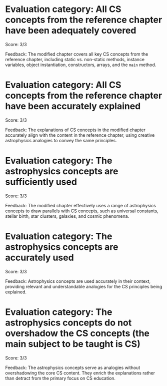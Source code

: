 # Evaluation category: All CS concepts from the reference chapter have been adequately covered

Score: 3/3

Feedback: The modified chapter covers all key CS concepts from the reference chapter, including static vs. non-static methods, instance variables, object instantiation, constructors, arrays, and the `main` method.

# Evaluation category: All CS concepts from the reference chapter have been accurately explained

Score: 3/3

Feedback: The explanations of CS concepts in the modified chapter accurately align with the content in the reference chapter, using creative astrophysics analogies to convey the same principles.

# Evaluation category: The astrophysics concepts are sufficiently used

Score: 3/3

Feedback: The modified chapter effectively uses a range of astrophysics concepts to draw parallels with CS concepts, such as universal constants, stellar birth, star clusters, galaxies, and cosmic phenomena.

# Evaluation category: The astrophysics concepts are accurately used

Score: 3/3

Feedback: Astrophysics concepts are used accurately in their context, providing relevant and understandable analogies for the CS principles being explained.

# Evaluation category: The astrophysics concepts do not overshadow the CS concepts (the main subject to be taught is CS)

Score: 3/3

Feedback: The astrophysics concepts serve as analogies without overshadowing the core CS content. They enrich the explanations rather than detract from the primary focus on CS education.

